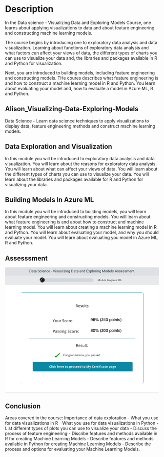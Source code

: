 # Description
In the Data science - Visualizing Data and Exploring Models Course, one learns about applying visualizations to data and about feature engineering and constructing machine learning models. 

The course begins by introducing one to exploratory data analysis and data visualization. Learning about functions of exploratory data analysis and what factors can affect your views of data, the different types of charts you can use to visualize your data and, the libraries and packages available in R and Python for visualization. 

Next, you are introduced to building models, including feature engineering and constructing models. THe coures describes what feature engineering is and how to construct a machine learning model in R and Python. You learn about evaluating your model and, how to evaluate a model in Azure ML, R and Python.

## Alison_Visualizing-Data-Exploring-Models
Data Science - Learn data science techniques to apply visualizations to display data, feature engineering methods and construct machine learning models.

## Data Exploration and Visualization
In this module you will be introduced to exploratory data analysis and data visualization. You will learn about the reasons for exploratory data analysis. You will learn about what can affect your views of data. You will learn about the different types of charts you can use to visualize your data. You will learn about the libraries and packages available for R and Python for visualizing your data.

## Building Models In Azure ML
In this module you will be introduced to building models, you will learn about feature engineering and constructing models. You will learn about what feature engineering is and about how to construct and machine learning model. You will learn about creating a machine learning model in R and Python. You will learn about evaluating your model, and why you should evaluate your model. You will learn about evaluating you model in Azure ML, R and Python.

## Assesssment
![](image/Results.png)

## Conclusion
Areas covered in the course: Importance of data exploration - What you use for data visualizations in R - What you use for data visualizations in Python - List different types of plots you can use to visualize your data - Discuss the process of feature engineering - Discribe features and methods available in R for creating Machine Learning Models - Describe features and methods available in Python for creating Machine Learning Models - Describe the process and options for evaluating your Machine Learning Models.
